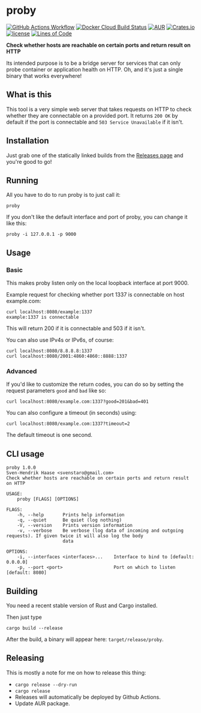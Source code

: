 # proby

[![GitHub Actions Workflow](https://github.com/svenstaro/proby/workflows/Build/badge.svg)](https://github.com/svenstaro/proby/actions)
[![Docker Cloud Build Status](https://img.shields.io/docker/cloud/build/svenstaro/proby)](https://cloud.docker.com/repository/docker/svenstaro/proby/)
[![AUR](https://img.shields.io/aur/version/proby.svg)](https://aur.archlinux.org/packages/proby/)
[![Crates.io](https://img.shields.io/crates/v/proby.svg)](https://crates.io/crates/proby)
[![license](http://img.shields.io/badge/license-MIT-blue.svg)](https://github.com/svenstaro/proby/blob/master/LICENSE)
[![Lines of Code](https://tokei.rs/b1/github/svenstaro/proby)](https://github.com/svenstaro/proby)

**Check whether hosts are reachable on certain ports and return result on HTTP**

Its intended purpose is to be a bridge server for services that can only probe container or application health on HTTP. Oh, and it's just a single binary that works everywhere!

## What is this

This tool is a very simple web server that takes requests on HTTP to check
whether they are connectable on a provided port. It returns `200 OK` by default if
the port is connectable and `503 Service Unavailable` if it isn't.

## Installation

Just grab one of the statically linked builds from the [Releases
page](https://github.com/svenstaro/proby/releases) and you're good to go!

## Running

All you have to do to run proby is to just call it:

    proby

If you don't like the default interface and port of proby, you can change it like this:

    proby -i 127.0.0.1 -p 9000

## Usage

### Basic

This makes proby listen only on the local loopback interface at port 9000.

Example request for checking whether port 1337 is connectable on host example.com:

    curl localhost:8080/example:1337
    example:1337 is connectable

This will return 200 if it is connectable and 503 if it isn't.

You can also use IPv4s or IPv6s, of course:

    curl localhost:8080/8.8.8.8:1337
    curl localhost:8080/2001:4860:4860::8888:1337

### Advanced

If you'd like to customize the return codes, you can do so by setting the
request parameters `good` and `bad` like so:

    curl localhost:8080/example.com:1337?good=201&bad=401

You can also configure a timeout (in seconds) using:

    curl localhost:8080/example.com:1337?timeout=2

The default timeout is one second.

## CLI usage

    proby 1.0.0
    Sven-Hendrik Haase <svenstaro@gmail.com>
    Check whether hosts are reachable on certain ports and return result on HTTP

    USAGE:
        proby [FLAGS] [OPTIONS]

    FLAGS:
        -h, --help       Prints help information
        -q, --quiet      Be quiet (log nothing)
        -V, --version    Prints version information
        -v, --verbose    Be verbose (log data of incoming and outgoing requests). If given twice it will also log the body
                         data

    OPTIONS:
        -i, --interfaces <interfaces>...    Interface to bind to [default: 0.0.0.0]
        -p, --port <port>                   Port on which to listen [default: 8080]

## Building

You need a recent stable version of Rust and Cargo installed.

Then just type

    cargo build --release

After the build, a binary will appear here: `target/release/proby`.

## Releasing

This is mostly a note for me on how to release this thing:

- `cargo release --dry-run`
- `cargo release`
- Releases will automatically be deployed by Github Actions.
- Update AUR package.
